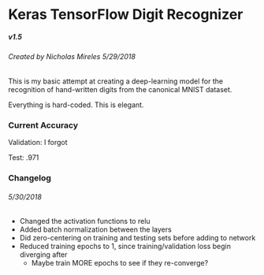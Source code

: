 # Keras TensorFlow Digit Recognizer
##### v1.5
###### Created by Nicholas Mireles 5/29/2018
This is my basic attempt at creating a deep-learning model for the recognition of hand-written digits from the canonical MNIST dataset.

Everything is hard-coded. This is elegant.


### Current Accuracy
Validation: I forgot

Test: .971

### Changelog
###### 5/30/2018
- Changed the activation functions to relu
- Added batch normalization between the layers
- Did zero-centering on training and testing sets before adding to network
- Reduced training epochs to 1, since training/validation loss begin diverging after
    - Maybe train MORE epochs to see if they re-converge?